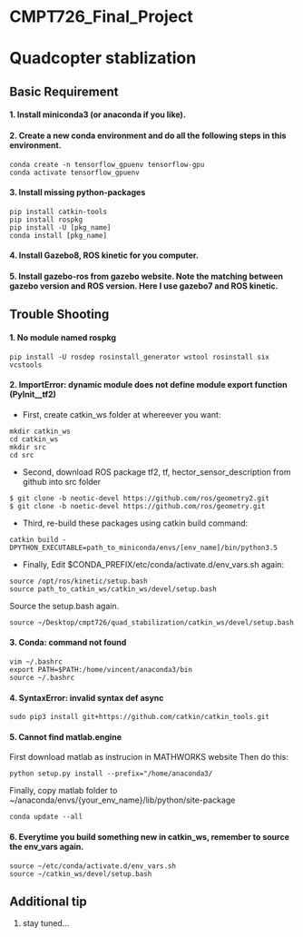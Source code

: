 # CMPT726_Final_Project

# Quadcopter stablization 

## Basic Requirement

#### 1.  Install miniconda3 (or anaconda if you like). 

#### 2.  Create a new conda environment and do all the following steps in this environment. 
```
conda create -n tensorflow_gpuenv tensorflow-gpu
conda activate tensorflow_gpuenv

```
#### 3.  Install missing python-packages
```
pip install catkin-tools
pip install rospkg
pip install -U [pkg_name]
conda install [pkg_name]
```
#### 4.  Install Gazebo8, ROS kinetic for you computer.

#### 5.  Install gazebo-ros from gazebo website. Note the matching between gazebo version and ROS version. Here I use gazebo7 and ROS kinetic.

## Trouble Shooting

#### 1.  No module named rospkg
```
pip install -U rosdep rosinstall_generator wstool rosinstall six vcstools
```
#### 2.  ImportError: dynamic module does not define module export function (PyInit__tf2)

   + First, create catkin_ws folder at whereever you want: 
   ```
   mkdir catkin_ws
   cd catkin_ws
   mkdir src
   cd src
   ```
   + Second, download ROS package tf2, tf, hector_sensor_description from github into src folder
   ```
   $ git clone -b neotic-devel https://github.com/ros/geometry2.git
   $ git clone -b noetic-devel https://github.com/ros/geometry.git
   ```
   + Third, re-build these packages using catkin build command:
   ```
   catkin build -DPYTHON_EXECUTABLE=path_to_miniconda/envs/[env_name]/bin/python3.5
   ```
   + Finally,
   Edit $CONDA_PREFIX/etc/conda/activate.d/env_vars.sh again:
   ```
   source /opt/ros/kinetic/setup.bash
   source path_to_catkin_ws/catkin_ws/devel/setup.bash
   ```
   Source the setup.bash again.
   ```
   source ~/Desktop/cmpt726/quad_stabilization/catkin_ws/devel/setup.bash
   ```
#### 3.  Conda: command not found
   ```
   vim ~/.bashrc
   export PATH=$PATH:/home/vincent/anaconda3/bin
   source ~/.bashrc
   ```
#### 4.  SyntaxError: invalid syntax def async
   ```
   sudo pip3 install git+https://github.com/catkin/catkin_tools.git
   ```
#### 5. Cannot find matlab.engine
   First download matlab as instrucion in MATHWORKS website
   Then do this:
   ```
   python setup.py install --prefix="/home/anaconda3/
   ```
   Finally, copy matlab folder to ~/anaconda/envs/{your_env_name}/lib/python/site-package
   ```
   conda update --all
   ```
#### 6.  Everytime you build something new in catkin_ws, remember to source the env_vars again.
   ```
   source ~/etc/conda/activate.d/env_vars.sh 
   source ~/catkin_ws/devel/setup.bash
   ```

## Additional tip  
1. stay tuned...









